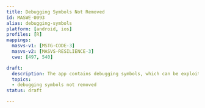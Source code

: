 ```yaml
---
title: Debugging Symbols Not Removed
id: MASWE-0093
alias: debugging-symbols
platform: [android, ios]
profiles: [R]
mappings:
  masvs-v1: [MSTG-CODE-3]
  masvs-v2: [MASVS-RESILIENCE-3]
  cwe: [497, 540]

draft:
  description: The app contains debugging symbols, which can be exploited by attackers to understand the app's behavior (CWE-497). The app's debugging symbols are considered sensitive information (CWE-540) and should not be present in production builds.
  topics:
  - debugging symbols not removed
status: draft

---
```


